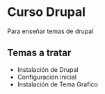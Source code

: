 # Curso Drupal
Para enseñar temas de drupal

## Temas a tratar
- Instalación de Drupal
- Configuración inicial
- Instalación de Tema Grafico
